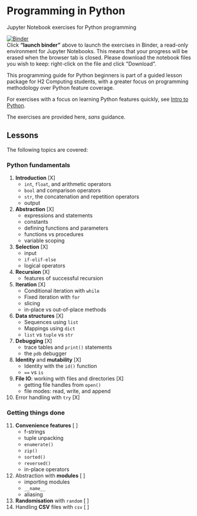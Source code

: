 # Programming in Python
Jupyter Notebook exercises for Python programming

[![Binder](https://mybinder.org/badge_logo.svg)](https://mybinder.org/v2/gh/nyjc-computing/programming-in-python.git/HEAD)  
Click **“launch binder”** above to launch the exercises in Binder, a read-only environment for Jupyter Notebooks. This means that your progress will be erased when the browser tab is closed. Please download the notebook files you wish to keep: right-click on the file and click "Download".

This programming guide for Python beginners is part of a guided lesson package for H2 Computing students, with a greater focus on programming methodology over Python feature coverage.

For exercises with a focus on learning Python features quickly, see [Intro to Python](https://github.com/nyjc-computing/intro-to-python).

The exercises are provided here, *sans* guidance.

## Lessons

The following topics are covered:

### Python fundamentals

1. **Introduction** [X]
   - `int`, `float`, and arithmetic operators
   - `bool` and comparison operators
   - `str`, the concatenation and repetition operators
   - output
2. **Abstraction** [X]
   - expressions and statements
   - constants
   - defining functions and parameters
   - functions vs procedures
   - variable scoping
3. **Selection** [X]
   - input
   - `if-elif-else`
   - logical operators
4. **Recursion** [X]
   - features of successful recursion
5. **Iteration** [X]
   - Conditional iteration with `while`
   - Fixed iteration with `for`
   - slicing
   - in-place vs out-of-place methods
6. **Data structures** [X]
   - Sequences using `list`
   - Mappings using `dict`
   - `list` vs `tuple` vs `str`
7. **Debugging** [X]
   - trace tables and `print()` statements
   - the `pdb` debugger
8. **Identity** and **mutability** [X]
   - Identity with the `id()` function
   - `==` vs `is`
9. **File IO**: working with files and directories [X]
   - getting file handles from `open()`
   - file modes: read, write, and append
10. Error handling with `try` [X]

### Getting things done

11. **Convenience features** [ ]
    - f-strings
    - tuple unpacking
    - `enumerate()`
    - `zip()`
    - `sorted()`
    - `reversed()`
    - in-place operators
12. Abstraction with **modules** [ ]
    - importing modules
    - `__name__`
    - aliasing
13. **Randomisation** with `random` [ ]
14. Handling **CSV** files with `csv` [ ]
